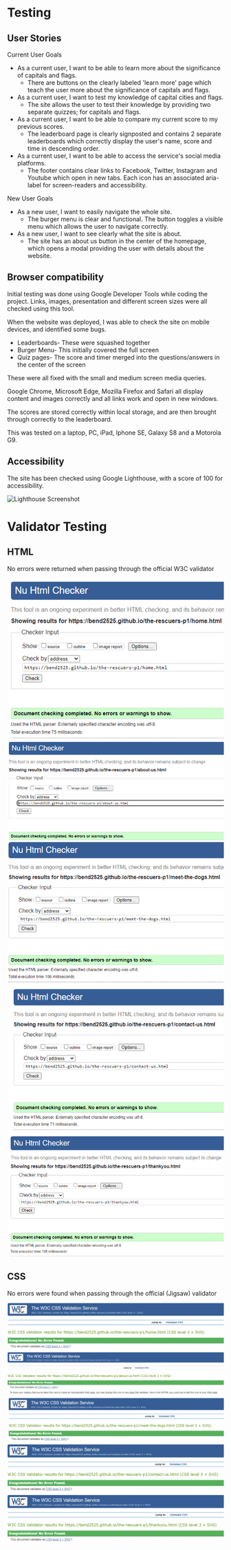 # Testing

## User Stories

Current User Goals

* As a current user, I want to be able to learn more about the significance of capitals and flags.
    - There are buttons on the clearly labeled 'learn more' page which teach the user more about the significance of capitals and flags.
* As a current user, I want to test my knowledge of capital cities and flags.
    - The site allows the user to test their knowledge by providing two separate quizzes; for capitals and flags.
* As a current user, I want to be able to compare my current score to my previous scores.
    - The leaderboard page is clearly signposted and contains 2 separate leaderboards which correctly display the user's name, score and time in descending order.
* As a current user, I want to be able to access the service's social media platforms.
    - The footer contains clear links to Facebook, Twitter, Instagram and Youtube which open in new tabs. Each icon has an associated aria-label for screen-readers and accessibility.

New User Goals

* As a new user, I want to easily navigate the whole site.
    - The burger menu is clear and functional. The button toggles a visible menu which allows the user to navigate correctly.
* As a new user, I want to see clearly what the site is about.
    - The site has an about us button in the center of the homepage, which opens a modal providing the user with details about the website.

## Browser compatibility

Initial testing was done using Google Developer Tools while coding the project. Links, images, presentation and different screen sizes were all checked using this tool.

When the website was deployed, I was able to check the site on mobile devices, and identified some bugs.

* Leaderboards- These were squashed together
* Burger Menu- This initially covered the full screen
* Quiz pages- The score and timer merged into the questions/answers in the center of the screen

These were all fixed with the small and medium screen media queries.

Google Chrome, Microsoft Edge, Mozilla Firefox and Safari all display content and images correctly and all links work and open in new windows.

The scores are stored correctly within local storage, and are then brought through correctly to the leaderboard.

This was tested on a laptop, PC, iPad, Iphone SE, Galaxy S8 and a Motorola G9. 

## Accessibility

The site has been checked using Google Lighthouse, with a score of 100 for accessibility.

![Lighthouse Screenshot]()

# Validator Testing

## HTML
No errors were returned when passing through the official W3C validator

![Home page HTML check](https://github.com/BenD2525/the-rescuers-p1/blob/main/documentation/html-check-home.PNG "Screenshot of Home page HTML check")
![About us page HTML check](https://github.com/BenD2525/the-rescuers-p1/blob/main/documentation/html-check-about-us.PNG "Screenshot of About Us page HTML check")
![Meet the dogs page HTML check](https://github.com/BenD2525/the-rescuers-p1/blob/main/documentation/html-check-meet-the-dogs.PNG "Screenshot of Meet the Dogs page HTML check")
![Contact us page HTML check](https://github.com/BenD2525/the-rescuers-p1/blob/main/documentation/html-check-contact-us.PNG "Screenshot of Contact Us page HTML check")
![Thankyou page HTML check](https://github.com/BenD2525/the-rescuers-p1/blob/main/documentation/html-check-thankyou.PNG "Screenshot of Thankyou page HTML check")

## CSS
No errors were found when passing through the official (Jigsaw) validator

![Home page CSS check](https://github.com/BenD2525/the-rescuers-p1/blob/main/documentation/css-check-home.PNG "Screenshot of Home page CSS check")
![About us page CSS check](https://github.com/BenD2525/the-rescuers-p1/blob/main/documentation/css-check-about-us.PNG "Screenshot of About Us page CSS check")
![Meet the dogs page CSS check](https://github.com/BenD2525/the-rescuers-p1/blob/main/documentation/css-check-meet-the-dogs.PNG "Screenshot of Meet the Dogs page CSS check")
![Contact us page CSS check](https://github.com/BenD2525/the-rescuers-p1/blob/main/documentation/css-check-contact-us.PNG "Screenshot of Contact Us page CSS check")
![Thankyou page CSS check](https://github.com/BenD2525/the-rescuers-p1/blob/main/documentation/css-check-thankyou.PNG "Screenshot of Thankyou page CSS check")

